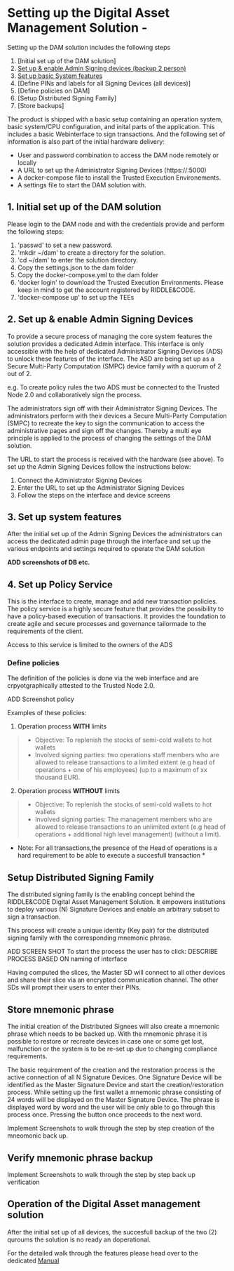 # Setting up the Digital Asset Management Solution - 


Setting up the DAM solution includes the following steps

1. [Initial set up of the DAM solution]
2. [Set up & enable Admin Signing devices (backup 2 person)](#Set-up-&-enable-Admin-Signing-Devices)
3. [Set up basic System features](#set-up-system-features)
4. [Define PINs and labels for all Signing Devices (all devices)]
5. [Define policies on DAM]
6. [Setup Distributed Signing Family]
7. [Store backups]

The product is shipped with a basic setup containing an operation system, basic system/CPU configuration, and inital parts of the application. This includes a basic Webinterface to sign transactions.
And the following set of information is also part of the initial hardware delivery:

* User and password combination to access the DAM node remotely or locally
* A URL to set up the Administrator Signing Devices (https://<IP of DAM node>:5000)
* A docker-compose file to install the Trusted Execution Environements.
* A settings file to start the DAM solution with.

## 1. Initial set up of the DAM solution

Please login to the DAM node and with the credentials provide and perform the following steps:

1. 'passwd' to set a new password.
2. 'mkdir ~/dam' to create a directory for the solution.
3. 'cd ~/dam' to enter the solution directory.
3. Copy the settings.json to the dam folder
4. Copy the docker-compose.yml to the dam folder
5. 'docker login' to download the Trusted Execution Environments. Please keep in mind to get the account registered by RIDDLE&CODE.
6. 'docker-compose up' to set up the TEEs 


## 2. Set up & enable Admin Signing Devices

To provide a secure process of managing the core system features the solution provides a dedicated Admin interface. This interface is only accessible with the help of dedicated Administrator Signing Devices (ADS) to unlock these features of the interface. The ASD are being set up as a Secure Multi-Party Computation (SMPC) device family with a quorum of 2 out of 2.

e.g. To create policy rules the two ADS must be connected to the Trusted Node 2.0 and collaboratively sign the process. 

The administrators sign off with their Administrator Signing Devices. The administrators perform with their devices a Secure Multi-Party Computation (SMPC) to recreate the key to sign the communication to access the administrative pages and sign off the changes. Thereby a multi eye principle is applied to the process of changing the settings of the DAM solution.

The URL to start the process is received with the hardware (see above).
To set up the Admin Signing Devices follow the instructions below:
1. Connect the Administrator Signing Devices
2. Enter the URL to set up the Administrator Signing Devices
3. Follow the steps on the interface and device screens

## 3. Set up system features

After the initial set up of the Admin Signing Devices the administrators can access the dedicated admin page through the interface and set up the various endpoints and settings required to operate the DAM solution

**ADD screenshots of DB etc.** 

## 4. Set up Policy Service

This is the interface to create, manage and add new transaction policies. The policy service is a highly secure feature that provides the possibility to have a policy-based execution of transactions. It provides the foundation to create agile and secure processes and governance tailormade to the requirements of the client.

Access to this service is limited to the owners of the ADS

### Define policies

The definition of the policies is done via the web interface and are crpyotgraphically attested to the Trusted Node 2.0.

ADD Screenshot policy 

Examples of these policies: 

1. Operation process **WITH** limits
>* Objective: To replenish the stocks of semi-cold wallets to hot wallets
>* Involved signing parties: two operations staff members who are allowed to release 
>transactions to a limited extent (e.g head of operations + one of his employees) (up to a maximum of xx thousand EUR).

2. Operation process **WITHOUT** limits
>* Objective: To replenish the stocks of semi-cold wallets to hot wallets
>* Involved signing parties: The management members who are allowed to release 
>transactions to an unlimited extent (e.g head of operations + additional high level management) (without a limit).

* Note: For all transactions,the presence of the Head of operations is a hard requirement to be able to execute a succesfull transaction *

## Setup Distributed Signing Family

The distributed signing family is the enabling concept behind the RIDDLE&CODE Digital Asset Management Solution. It empowers institutions to deploy various (N) Signature Devices and enable an arbitrary subset to sign a transaction.

This process will create a unique identity (Key pair) for the distributed signing family with the corresponding mnemonic phrase.

ADD SCREEN SHOT
To start the process the user has to click:
DESCRIBE PROCESS BASED ON naming of interface

Having computed the slices, the Master SD will connect to all other devices and share their slice via an encrypted communication channel. The other SDs will prompt their users to enter their PINs.


## Store mnemonic phrase

The initial creation of the Distributed Signees will also create a mnemonic phrase which needs to be backed up. With the mnemonic phrase it is possible to restore or recreate devices in case one or some get lost, malfunction or the system is to be re-set up due to changing compliance requirements.

The basic requirement of the creation and the restoration process is the active connection of all N Signature Devices. One Signature Device will be identified as the Master Signature Device and start the creation/restoration process. While setting up the first wallet a mnemonic phrase consisting of 24 words will be displayed on the Master Signature Device. The phrase is displayed word by word and the user will be only able to go through this process once. Pressing the button once proceeds to the next word.

Implement Screenshots to walk through the step by step creation of the mneomonic back up.


## Verify mnemonic phrase backup


Implement Screenshots to walk through the step by step back up verification 


## Operation of the Digital Asset management solution 

After the initial set up of all devices, the succesfull backup of the two (2) quroums the solution is no ready an doperational. 

For the detailed walk through the features please head over to the dedicated [Manual](/blob/master/docs/Manual.md/)
